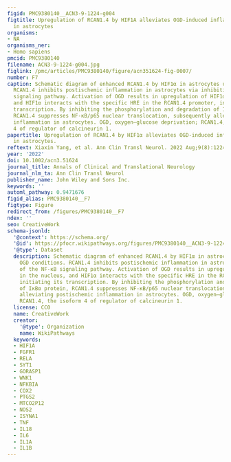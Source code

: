 ```yaml
---
figid: PMC9380140__ACN3-9-1224-g004
figtitle: Upregulation of RCAN1.4 by HIF1A alleviates OGD‐induced inflammatory response
  in astrocytes
organisms:
- NA
organisms_ner:
- Homo sapiens
pmcid: PMC9380140
filename: ACN3-9-1224-g004.jpg
figlink: /pmc/articles/PMC9380140/figure/acn351624-fig-0007/
number: F7
caption: Schematic diagram of enhanced RCAN1.4 by HIF1α in astrocytes under OGD conditions.
  RCAN1.4 inhibits postischemic inflammation in astrocytes via inhibition of the NF‐κB
  signaling pathway. Activation of OGD results in upregulation of HIF1α in the nucleus,
  and HIF1α interacts with the specific HRE in the RCAN1.4 promoter, initiating its
  transcription. By inhibiting the phosphorylation and degradation of IκBα protein,
  RCAN1.4 suppresses NF‐κB/p65 nuclear translocation, subsequently alleviating postischemic
  inflammation in astrocytes. OGD, oxygen–glucose deprivation; RCAN1.4, the isoform
  4 of regulator of calcineurin 1.
papertitle: Upregulation of RCAN1.4 by HIF1α alleviates OGD‐induced inflammatory response
  in astrocytes.
reftext: Xiaxin Yang, et al. Ann Clin Transl Neurol. 2022 Aug;9(8):1224-1240.
year: '2022'
doi: 10.1002/acn3.51624
journal_title: Annals of Clinical and Translational Neurology
journal_nlm_ta: Ann Clin Transl Neurol
publisher_name: John Wiley and Sons Inc.
keywords: ''
automl_pathway: 0.9471676
figid_alias: PMC9380140__F7
figtype: Figure
redirect_from: /figures/PMC9380140__F7
ndex: ''
seo: CreativeWork
schema-jsonld:
  '@context': https://schema.org/
  '@id': https://pfocr.wikipathways.org/figures/PMC9380140__ACN3-9-1224-g004.html
  '@type': Dataset
  description: Schematic diagram of enhanced RCAN1.4 by HIF1α in astrocytes under
    OGD conditions. RCAN1.4 inhibits postischemic inflammation in astrocytes via inhibition
    of the NF‐κB signaling pathway. Activation of OGD results in upregulation of HIF1α
    in the nucleus, and HIF1α interacts with the specific HRE in the RCAN1.4 promoter,
    initiating its transcription. By inhibiting the phosphorylation and degradation
    of IκBα protein, RCAN1.4 suppresses NF‐κB/p65 nuclear translocation, subsequently
    alleviating postischemic inflammation in astrocytes. OGD, oxygen–glucose deprivation;
    RCAN1.4, the isoform 4 of regulator of calcineurin 1.
  license: CC0
  name: CreativeWork
  creator:
    '@type': Organization
    name: WikiPathways
  keywords:
  - HIF1A
  - FGFR1
  - RELA
  - SYT1
  - GORASP1
  - WNK1
  - NFKBIA
  - COX2
  - PTGS2
  - MTCO2P12
  - NOS2
  - ISYNA1
  - TNF
  - IL18
  - IL6
  - IL1A
  - IL1B
---
```

